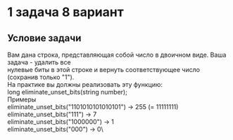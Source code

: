 # 1 задача 8 вариант
## Условие задачи

Вам дана строка, представляющая собой число в двоичном виде. Ваша задача - удалить все\
нулевые биты в этой строке и вернуть соответствующее число (сохранив только "1").\
На практике вы должны реализовать эту функцию:\
long eliminate_unset_bits(string number);\
Примеры\
eliminate_unset_bits("1101010101010101") -> 255 (= 11111111)\
eliminate_unset_bits("111") -> 7\
eliminate_unset_bits("1000000") -> 1\
eliminate_unset_bits("000") -> 0\